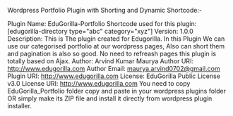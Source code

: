    
   Wordpress Portfolio Plugin with Shorting and Dynamic Shortcode:-
    
   Plugin Name: EduGorilla-Portfolio
   Shortcode used for this plugin: [edugorilla-directory type="abc" category="xyz"]
   Version: 1.0.0
   Description: This is The plugin created for Edugorilla. In this Plugin We can use our categorised portfolio at our wordpress pages, Also can short them and pagination is also so good. No need to refreash pages this plugin is totally based on Ajax.
   Author: Arvind Kumar Maurya
   Author URI: http://www.edugorilla.com
   Author Email: maurya.arvind0702@gmail.com
   Plugin URI: http://www.edugorilla.com
   License: EduGorilla Public License v3.0
   License URI: http://www.edugorilla.com
   You need to copy EduGorilla_Portfolio folder copy and paste in your wordpress plugins folder OR simply make its ZIP file and install it directly from wordpress plugin installer.   
   

